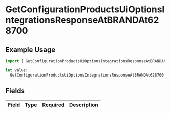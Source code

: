 # GetConfigurationProductsUiOptionsIntegrationsResponseAtBRANDAt628700

## Example Usage

```typescript
import { GetConfigurationProductsUiOptionsIntegrationsResponseAtBRANDAt628700 } from "@vercel/sdk/models/getconfigurationproductsop.js";

let value:
  GetConfigurationProductsUiOptionsIntegrationsResponseAtBRANDAt628700 = {};
```

## Fields

| Field       | Type        | Required    | Description |
| ----------- | ----------- | ----------- | ----------- |
